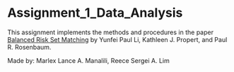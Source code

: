 # Assignment_1_Data_Analysis

This assignment implements the methods and procedures in the paper [Balanced Risk Set Matching](https://doi.org/10.1198/016214501753208573) by Yunfei Paul Li, Kathleen J. Propert, and Paul R. Rosenbaum.

Made by: Marlex Lance A. Manalili, Reece Sergei A. Lim
